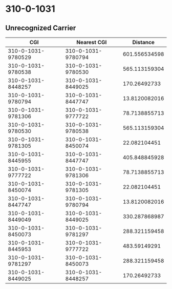# 310-0-1031
## Unrecognized Carrier


| CGI | Nearest CGI | Distance |
|-----|-------------|----------|
| 310-0-1031-9780529 | 310-0-1031-9780794 | 601.556534598 |
| 310-0-1031-9780538 | 310-0-1031-9780530 | 565.113159304 |
| 310-0-1031-8448257 | 310-0-1031-8449025 | 170.26492733 |
| 310-0-1031-9780794 | 310-0-1031-8447747 | 13.8120082016 |
| 310-0-1031-9781306 | 310-0-1031-9777722 | 78.7138855713 |
| 310-0-1031-9780530 | 310-0-1031-9780538 | 565.113159304 |
| 310-0-1031-9781305 | 310-0-1031-8450074 | 22.082104451 |
| 310-0-1031-8445955 | 310-0-1031-8447747 | 405.848845928 |
| 310-0-1031-9777722 | 310-0-1031-9781306 | 78.7138855713 |
| 310-0-1031-8450074 | 310-0-1031-9781305 | 22.082104451 |
| 310-0-1031-8447747 | 310-0-1031-9780794 | 13.8120082016 |
| 310-0-1031-8449049 | 310-0-1031-8449025 | 330.287868987 |
| 310-0-1031-8450073 | 310-0-1031-9781297 | 288.321159458 |
| 310-0-1031-8445953 | 310-0-1031-9777722 | 483.59149291 |
| 310-0-1031-9781297 | 310-0-1031-8450073 | 288.321159458 |
| 310-0-1031-8449025 | 310-0-1031-8448257 | 170.26492733 |
